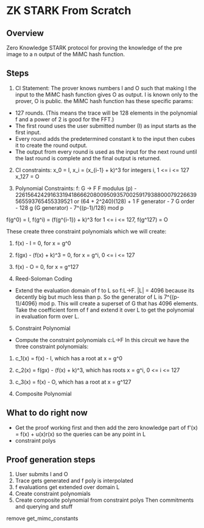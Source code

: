 # ZK STARK From Scratch

## Overview
Zero Knowledge STARK protocol for proving the knowledge of the pre image to a n output of the MiMC hash function.

## Steps
1. CI Statement:
The prover knows numbers I and O such that making I the input to the MiMC hash function gives O as output. I is known only to the prover, O is public. the MiMC hash function has these specific params:
- 127 rounds. (This means the trace will be 128 elements in the polynomial f and a power of 2 is good for the FFT.)
- The first round uses the user submitted number (I) as input starts as the first input.
- Every round adds the predetermined constant k to the input then cubes it to create the round output.
- The output from every round is used as the input for the next round until the last round is complete and the final output is returned.

2. CI constraints:
x_0 = I,
x_i = (x_{i-1} + k)^3 for integers i, 1 <= i <= 127
x_127 = O

3. Polynomial Constraints:
f: G -> F
F modulus (p) - 226156424291633194186662080095093570025917938800079226639565593765455339521 or (64 + 2^240)(128) + 1
F generator - 7
G order - 128
g (G generator) - 7^{(p-1)/128} mod p

f(g^0) = I,
f(g^i) = (f(g^{i-1}) + k)^3 for 1 <= i <= 127,
f(g^127) = O

These create three constraint polynomials which we will create:
1. f(x) - I = 0, for x = g^0
2. f(gx) - (f(x) + k)^3 = 0, for x = g^i, 0 <= i <= 127
3. f(x) - O = 0, for x = g^127

4. Reed-Soloman Coding
- Extend the evaluation domain of f to L so f:L->F.
|L| = 4096 because its decently big but much less than p.
So the generator of L is 7^{(p-1)/4096} mod p. This will create a superset of G that has 4096 elements.
Take the coefficient form of f and extend it over L to get the polynomial in evaluation form over L.

5. Constraint Polynomial
- Compute the constraint polynomials c:L->F
In this circuit we have the three constraint polynomials:
1. c_1(x) = f(x) - I, which has a root at x = g^0
2. c_2(x) = f(gx) - (f(x) + k)^3, which has roots x = g^i, 0 <= i <= 127
3. c_3(x) = f(x) - O, which has a root at x = g^127 

6. Composite Polynomial


## What to do right now
- Get the proof working first and then add the zero knowledge part of f'(x) = f(x) + u(x)r(x) so the queries can be any point in L
- constraint polys

## Proof generation steps
1. User submits I and O
2. Trace gets generated and f poly is interpolated
3. f evaluations get extended over domain L
4. Create constraint polynomials
5. Create composite polynomial from constraint polys
Then commitments and querying and stuff

remove get_mimc_constants